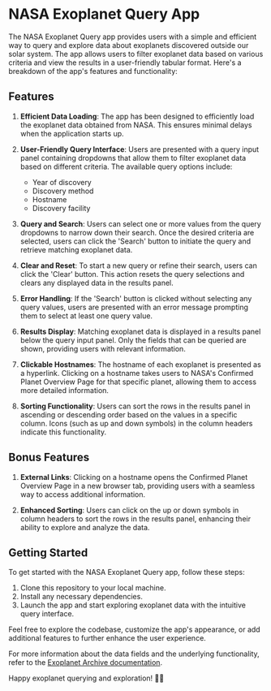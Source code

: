 # NASA Exoplanet Query App

The NASA Exoplanet Query app provides users with a simple and efficient way to query and explore data about exoplanets discovered outside our solar system. The app allows users to filter exoplanet data based on various criteria and view the results in a user-friendly tabular format. Here's a breakdown of the app's features and functionality:

## Features

1. **Efficient Data Loading**: The app has been designed to efficiently load the exoplanet data obtained from NASA. This ensures minimal delays when the application starts up.

2. **User-Friendly Query Interface**: Users are presented with a query input panel containing dropdowns that allow them to filter exoplanet data based on different criteria. The available query options include:
   - Year of discovery
   - Discovery method
   - Hostname
   - Discovery facility

3. **Query and Search**: Users can select one or more values from the query dropdowns to narrow down their search. Once the desired criteria are selected, users can click the 'Search' button to initiate the query and retrieve matching exoplanet data.

4. **Clear and Reset**: To start a new query or refine their search, users can click the 'Clear' button. This action resets the query selections and clears any displayed data in the results panel.

5. **Error Handling**: If the 'Search' button is clicked without selecting any query values, users are presented with an error message prompting them to select at least one query value.

6. **Results Display**: Matching exoplanet data is displayed in a results panel below the query input panel. Only the fields that can be queried are shown, providing users with relevant information.

7. **Clickable Hostnames**: The hostname of each exoplanet is presented as a hyperlink. Clicking on a hostname takes users to NASA's Confirmed Planet Overview Page for that specific planet, allowing them to access more detailed information.

8. **Sorting Functionality**: Users can sort the rows in the results panel in ascending or descending order based on the values in a specific column. Icons (such as up and down symbols) in the column headers indicate this functionality.

## Bonus Features

1. **External Links**: Clicking on a hostname opens the Confirmed Planet Overview Page in a new browser tab, providing users with a seamless way to access additional information.

2. **Enhanced Sorting**: Users can click on the up or down symbols in column headers to sort the rows in the results panel, enhancing their ability to explore and analyze the data.

## Getting Started

To get started with the NASA Exoplanet Query app, follow these steps:

1. Clone this repository to your local machine.
2. Install any necessary dependencies.
3. Launch the app and start exploring exoplanet data with the intuitive query interface.

Feel free to explore the codebase, customize the app's appearance, or add additional features to further enhance the user experience.

For more information about the data fields and the underlying functionality, refer to the [Exoplanet Archive documentation](https://exoplanetarchive.ipac.caltech.edu/cgi-bin/TblView/nph-tblView?app=ExoTbls&config=PS).

Happy exoplanet querying and exploration! 🚀🌌
